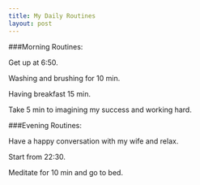 ```yaml
---
title: My Daily Routines
layout: post
---
```


###Morning Routines:

Get up at 6:50.

Washing and brushing for 10 min.

Having breakfast 15 min.

Take 5 min to imagining my success and working hard.

###Evening Routines:

Have a happy conversation with my wife and relax.

Start from 22:30.

Meditate for 10 min and go to bed.
